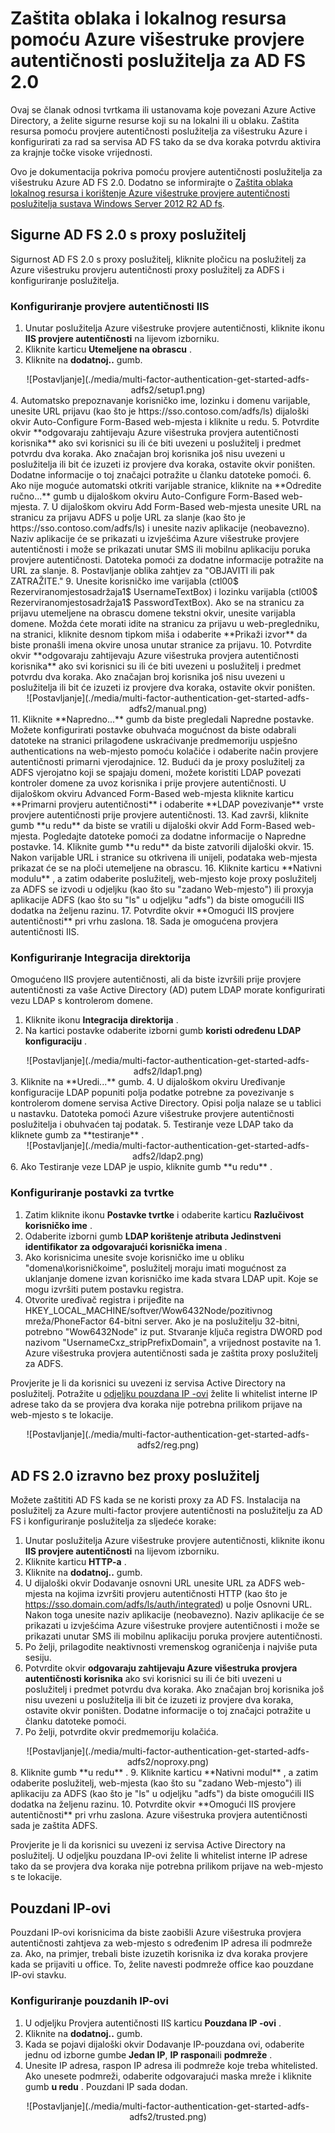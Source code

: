 <properties
    pageTitle="Korištenje poslužitelja Azure MFA AD fs 2.0 | Microsoft Azure"
    description="To je stranica Azure višestruke provjere autentičnosti koji opisuje način za početak rada s Azure MFA i AD FS 2.0."
    services="multi-factor-authentication"
    documentationCenter=""
    authors="kgremban"
    manager="femila"
    editor="yossib"/>

<tags
    ms.service="multi-factor-authentication"
    ms.workload="identity"
    ms.tgt_pltfrm="na"
    ms.devlang="na"
    ms.topic="get-started-article"
    ms.date="10/14/2016"
    ms.author="kgremban"/>

# <a name="secure-cloud-and-on-premises-resources-using-azure-multi-factor-authentication-server-with-ad-fs-20"></a>Zaštita oblaka i lokalnog resursa pomoću Azure višestruke provjere autentičnosti poslužitelja za AD FS 2.0

Ovaj se članak odnosi tvrtkama ili ustanovama koje povezani Azure Active Directory, a želite sigurne resurse koji su na lokalni ili u oblaku. Zaštita resursa pomoću provjere autentičnosti poslužitelja za višestruku Azure i konfigurirati za rad sa servisa AD FS tako da se dva koraka potvrdu aktivira za krajnje točke visoke vrijednosti.

Ovo je dokumentacija pokriva pomoću provjere autentičnosti poslužitelja za višestruku Azure AD FS 2.0.  Dodatno se informirajte o [Zaštita oblaka lokalnog resursa i korištenje Azure višestruke provjere autentičnosti poslužitelja sustava Windows Server 2012 R2 AD fs](multi-factor-authentication-get-started-adfs-w2k12.md).


## <a name="secure-ad-fs-20-with-a-proxy"></a>Sigurne AD FS 2.0 s proxy poslužitelj
Sigurnost AD FS 2.0 s proxy poslužitelj, kliknite pločicu na poslužitelj za Azure višestruku provjeru autentičnosti proxy poslužitelj za ADFS i konfiguriranje poslužitelja.

### <a name="configure-iis-authentication"></a>Konfiguriranje provjere autentičnosti IIS

1. Unutar poslužitelja Azure višestruke provjere autentičnosti, kliknite ikonu **IIS provjere autentičnosti** na lijevom izborniku.
2. Kliknite karticu **Utemeljene na obrascu** .
3. Kliknite na **dodatnoj..** gumb.
<center>![Postavljanje](./media/multi-factor-authentication-get-started-adfs-adfs2/setup1.png)</center>
4. Automatsko prepoznavanje korisničko ime, lozinku i domenu varijable, unesite URL prijavu (kao što je https://sso.contoso.com/adfs/ls) dijaloški okvir Auto-Configure Form-Based web-mjesta i kliknite u redu.
5. Potvrdite okvir **odgovaraju zahtijevaju Azure višestruka provjera autentičnosti korisnika** ako svi korisnici su ili će biti uvezeni u poslužitelj i predmet potvrdu dva koraka. Ako značajan broj korisnika još nisu uvezeni u poslužitelja ili bit će izuzeti iz provjere dva koraka, ostavite okvir poništen. Dodatne informacije o toj značajci potražite u članku datoteke pomoći.
6. Ako nije moguće automatski otkriti varijable stranice, kliknite na **Odredite ručno...** gumb u dijaloškom okviru Auto-Configure Form-Based web-mjesta.
7. U dijaloškom okviru Add Form-Based web-mjesta unesite URL na stranicu za prijavu ADFS u polje URL za slanje (kao što je https://sso.contoso.com/adfs/ls) i unesite naziv aplikacije (neobavezno). Naziv aplikacije će se prikazati u izvješćima Azure višestruke provjere autentičnosti i može se prikazati unutar SMS ili mobilnu aplikaciju poruka provjere autentičnosti. Datoteka pomoći za dodatne informacije potražite na URL za slanje.
8. Postavljanje oblika zahtjev za "OBJAVITI ili pak ZATRAŽITE."
9. Unesite korisničko ime varijabla (ctl00$ Rezerviranomjestosadržaja1$ UsernameTextBox) i lozinku varijabla (ctl00$ Rezerviranomjestosadržaja1$ PasswordTextBox). Ako se na stranicu za prijavu utemeljene na obrascu domene tekstni okvir, unesite varijabla domene. Možda ćete morati idite na stranicu za prijavu u web-pregledniku, na stranici, kliknite desnom tipkom miša i odaberite **Prikaži izvor** da biste pronašli imena okvire unosa unutar stranice za prijavu.
10. Potvrdite okvir **odgovaraju zahtijevaju Azure višestruka provjera autentičnosti korisnika** ako svi korisnici su ili će biti uvezeni u poslužitelj i predmet potvrdu dva koraka. Ako značajan broj korisnika još nisu uvezeni u poslužitelja ili bit će izuzeti iz provjere dva koraka, ostavite okvir poništen.
<center>![Postavljanje](./media/multi-factor-authentication-get-started-adfs-adfs2/manual.png)</center>
11. Kliknite **Napredno...** gumb da biste pregledali Napredne postavke. Možete konfigurirati postavke obuhvaća mogućnost da biste odabrali datoteke na stranici prilagođene uskraćivanje predmemoriju uspješno authentications na web-mjesto pomoću kolačiće i odaberite način provjere autentičnosti primarni vjerodajnice.
12. Budući da je proxy poslužitelj za ADFS vjerojatno koji se spajaju domeni, možete koristiti LDAP povezati kontroler domene za uvoz korisnika i prije provjere autentičnosti. U dijaloškom okviru Advanced Form-Based web-mjesta kliknite karticu **Primarni provjeru autentičnosti** i odaberite **LDAP povezivanje** vrste provjere autentičnosti prije provjere autentičnosti.
13. Kad završi, kliknite gumb **u redu** da biste se vratili u dijaloški okvir Add Form-Based web-mjesta. Pogledajte datoteke pomoći za dodatne informacije o Napredne postavke.
14. Kliknite gumb **u redu** da biste zatvorili dijaloški okvir.
15. Nakon varijable URL i stranice su otkrivena ili unijeli, podataka web-mjesta prikazat će se na ploči utemeljene na obrascu.
16. Kliknite karticu **Nativni modulu** , a zatim odaberite poslužitelj, web-mjesto koje proxy poslužitelj za ADFS se izvodi u odjeljku (kao što su "zadano Web-mjesto") ili proxyja aplikacije ADFS (kao što su "ls" u odjeljku "adfs") da biste omogućili IIS dodatka na željenu razinu.
17. Potvrdite okvir **Omogući IIS provjere autentičnosti** pri vrhu zaslona.
18. Sada je omogućena provjera autentičnosti IIS.

### <a name="configure-directory-integration"></a>Konfiguriranje Integracija direktorija

Omogućeno IIS provjere autentičnosti, ali da biste izvršili prije provjere autentičnosti za vaše Active Directory (AD) putem LDAP morate konfigurirati vezu LDAP s kontrolerom domene.

1. Kliknite ikonu **Integracija direktorija** .
2. Na kartici postavke odaberite izborni gumb **koristi određenu LDAP konfiguraciju** .
<center>![Postavljanje](./media/multi-factor-authentication-get-started-adfs-adfs2/ldap1.png)</center>
3. Kliknite na **Uredi...** gumb.
4. U dijaloškom okviru Uređivanje konfiguracije LDAP popuniti polja podatke potrebne za povezivanje s kontrolerom domene servisa Active Directory. Opisi polja nalaze se u tablici u nastavku. Datoteka pomoći Azure višestruke provjere autentičnosti poslužitelja i obuhvaćen taj podatak.
5. Testiranje veze LDAP tako da kliknete gumb za **testiranje** .
<center>![Postavljanje](./media/multi-factor-authentication-get-started-adfs-adfs2/ldap2.png)</center>
6. Ako Testiranje veze LDAP je uspio, kliknite gumb **u redu** .

### <a name="configure-company-settings"></a>Konfiguriranje postavki za tvrtke

1. Zatim kliknite ikonu **Postavke tvrtke** i odaberite karticu **Razlučivost korisničko ime** .
2. Odaberite izborni gumb **LDAP korištenje atributa Jedinstveni identifikator za odgovarajući korisnička imena** .
3. Ako korisnicima unesite svoje korisničko ime u obliku "domena\korisničkoime", poslužitelj moraju imati mogućnost za uklanjanje domene izvan korisničko ime kada stvara LDAP upit. Koje se mogu izvršiti putem postavku registra.
4. Otvorite uređivač registra i prijeđite na HKEY_LOCAL_MACHINE/softver/Wow6432Node/pozitivnog mreža/PhoneFactor 64-bitni server. Ako je na poslužitelju 32-bitni, potrebno "Wow6432Node" iz put. Stvaranje ključa registra DWORD pod nazivom "UsernameCxz_stripPrefixDomain", a vrijednost postavite na 1. Azure višestruka provjera autentičnosti sada je zaštita proxy poslužitelj za ADFS.

Provjerite je li da korisnici su uvezeni iz servisa Active Directory na poslužitelj. Potražite u [odjeljku pouzdana IP -ovi](#trusted-ips) želite li whitelist interne IP adrese tako da se provjera dva koraka nije potrebna prilikom prijave na web-mjesto s te lokacije.

<center>![Postavljanje](./media/multi-factor-authentication-get-started-adfs-adfs2/reg.png)</center>

## <a name="ad-fs-20-direct-without-a-proxy"></a>AD FS 2.0 izravno bez proxy poslužitelj

Možete zaštititi AD FS kada se ne koristi proxy za AD FS. Instalacija na poslužitelj za Azure multi-factor provjere autentičnosti na poslužitelju za AD FS i konfiguriranje poslužitelja za sljedeće korake:

1. Unutar poslužitelja Azure višestruke provjere autentičnosti, kliknite ikonu **IIS provjere autentičnosti** na lijevom izborniku.
2. Kliknite karticu **HTTP-a** .
3. Kliknite na **dodatnoj..** gumb.
4. U dijaloški okvir Dodavanje osnovni URL unesite URL za ADFS web-mjesta na kojima izvršiti provjeru autentičnosti HTTP (kao što je https://sso.domain.com/adfs/ls/auth/integrated) u polje Osnovni URL. Nakon toga unesite naziv aplikacije (neobavezno). Naziv aplikacije će se prikazati u izvješćima Azure višestruke provjere autentičnosti i može se prikazati unutar SMS ili mobilnu aplikaciju poruka provjere autentičnosti.
5. Po želji, prilagodite neaktivnosti vremenskog ograničenja i najviše puta sesiju.
6. Potvrdite okvir **odgovaraju zahtijevaju Azure višestruka provjera autentičnosti korisnika** ako svi korisnici su ili će biti uvezeni u poslužitelj i predmet potvrdu dva koraka. Ako značajan broj korisnika još nisu uvezeni u poslužitelja ili bit će izuzeti iz provjere dva koraka, ostavite okvir poništen. Dodatne informacije o toj značajci potražite u članku datoteke pomoći.
7. Po želji, potvrdite okvir predmemoriju kolačića.
<center>![Postavljanje](./media/multi-factor-authentication-get-started-adfs-adfs2/noproxy.png)</center>
8. Kliknite gumb **u redu** .
9. Kliknite karticu **Nativni modul** , a zatim odaberite poslužitelj, web-mjesta (kao što su "zadano Web-mjesto") ili aplikaciju za ADFS (kao što je "ls" u odjeljku "adfs") da biste omogućili IIS dodatka na željenu razinu.
10. Potvrdite okvir **Omogući IIS provjere autentičnosti** pri vrhu zaslona. Azure višestruka provjera autentičnosti sada je zaštita ADFS.

Provjerite je li da korisnici su uvezeni iz servisa Active Directory na poslužitelj. U odjeljku pouzdana IP-ovi želite li whitelist interne IP adrese tako da se provjera dva koraka nije potrebna prilikom prijave na web-mjesto s te lokacije.


## <a name="trusted-ips"></a>Pouzdani IP-ovi
Pouzdani IP-ovi korisnicima da biste zaobišli Azure višestruka provjera autentičnosti zahtjeva za web-mjesto s određenim IP adresa ili podmreže za. Ako, na primjer, trebali biste izuzetih korisnika iz dva koraka provjere kada se prijaviti u office. To, želite navesti podmreže office kao pouzdane IP-ovi stavku.

### <a name="to-configure-trusted-ips"></a>Konfiguriranje pouzdanih IP-ovi


1. U odjeljku Provjera autentičnosti IIS karticu **Pouzdana IP -ovi** .
1. Kliknite na **dodatnoj..** gumb.
1. Kada se pojavi dijaloški okvir Dodavanje IP-pouzdana ovi, odaberite jednu od izborne gumbe **Jedan IP**, **IP raspona**ili **podmreže** .
1. Unesite IP adresa, raspon IP adresa ili podmreže koje treba whitelisted. Ako unesete podmreži, odaberite odgovarajući maska mreže i kliknite gumb **u redu** . Pouzdani IP sada dodan.


<center>![Postavljanje](./media/multi-factor-authentication-get-started-adfs-adfs2/trusted.png)</center>
